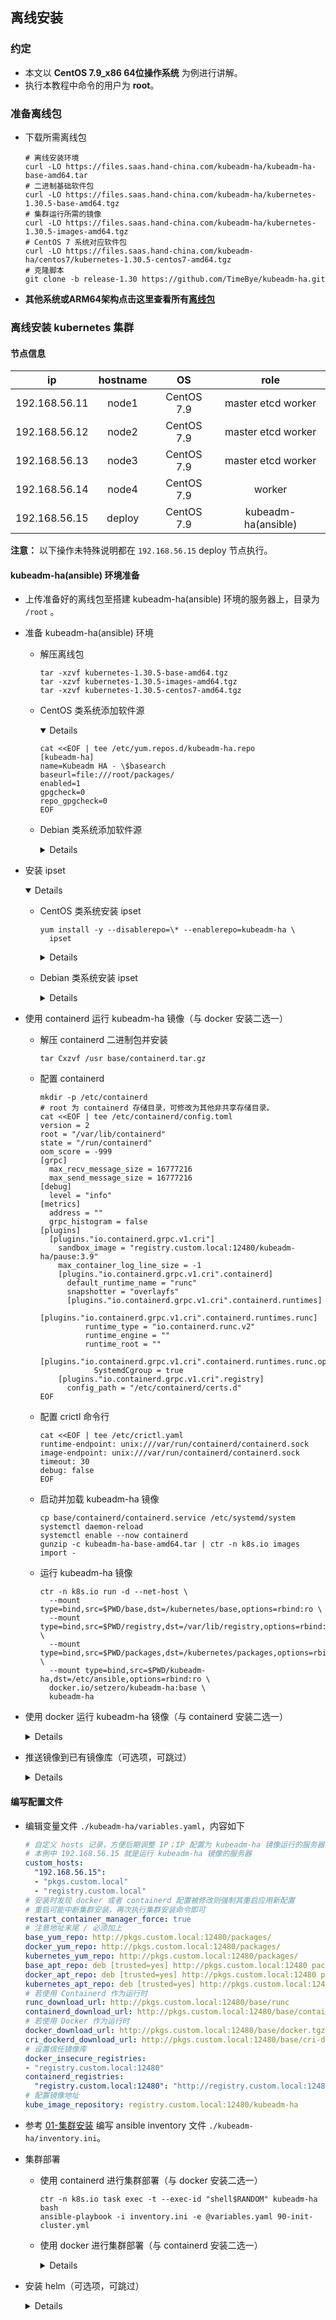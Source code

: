 ## 离线安装

### 约定

- 本文以 **CentOS 7.9_x86 64位操作系统** 为例进行讲解。
- 执行本教程中命令的用户为 **root**。

### 准备离线包

- 下载所需离线包
  ```
  # 离线安装环境
  curl -LO https://files.saas.hand-china.com/kubeadm-ha/kubeadm-ha-base-amd64.tar
  # 二进制基础软件包
  curl -LO https://files.saas.hand-china.com/kubeadm-ha/kubernetes-1.30.5-base-amd64.tgz
  # 集群运行所需的镜像
  curl -LO https://files.saas.hand-china.com/kubeadm-ha/kubernetes-1.30.5-images-amd64.tgz
  # CentOS 7 系统对应软件包
  curl -LO https://files.saas.hand-china.com/kubeadm-ha/centos7/kubernetes-1.30.5-centos7-amd64.tgz
  # 克隆脚本
  git clone -b release-1.30 https://github.com/TimeBye/kubeadm-ha.git
  ```

- **其他系统或ARM64架构点击这里查看所有[离线包](https://files.saas.hand-china.com/minio/kubeadm-ha/)**

### 离线安装 kubernetes 集群

#### 节点信息

|    **ip**     | **hostname** |   **OS**   |      **role**       |
| :-----------: | :----------: | :--------: | :-----------------: |
| 192.168.56.11 |    node1     | CentOS 7.9 | master etcd worker  |
| 192.168.56.12 |    node2     | CentOS 7.9 | master etcd worker  |
| 192.168.56.13 |    node3     | CentOS 7.9 | master etcd worker  |
| 192.168.56.14 |    node4     | CentOS 7.9 |       worker        |
| 192.168.56.15 |    deploy    | CentOS 7.9 | kubeadm-ha(ansible) |

**注意：** 以下操作未特殊说明都在 `192.168.56.15` deploy 节点执行。

#### kubeadm-ha(ansible) 环境准备

- 上传准备好的离线包至搭建 kubeadm-ha(ansible) 环境的服务器上，目录为 `/root` 。

- 准备 kubeadm-ha(ansible) 环境
  - 解压离线包
    ```shell
    tar -xzvf kubernetes-1.30.5-base-amd64.tgz
    tar -xzvf kubernetes-1.30.5-images-amd64.tgz
    tar -xzvf kubernetes-1.30.5-centos7-amd64.tgz
    ```
  - CentOS 类系统添加软件源
  
    <details open>

    ```
    cat <<EOF | tee /etc/yum.repos.d/kubeadm-ha.repo
    [kubeadm-ha]
    name=Kubeadm HA - \$basearch
    baseurl=file:///root/packages/
    enabled=1
    gpgcheck=0
    repo_gpgcheck=0
    EOF
    ```
    </details>

  - Debian 类系统添加软件源
    <details>

    ```
    echo "deb [trusted=yes] file:///root/ packages/" | tee /etc/apt/sources.list.d/kubeadm-ha.list
    ```
    </details>

- 安装 ipset
  <details open>

  - CentOS 类系统安装 ipset
    ```
    yum install -y --disablerepo=\* --enablerepo=kubeadm-ha \
      ipset
    ```
    <details>

  - Debian 类系统安装 ipset
    <details>

    ```
    apt-get update
    apt-get install -y ipset
    ```
    </details>

- 使用 containerd 运行 kubeadm-ha 镜像（与 docker 安装二选一）
  
  - 解压 containerd 二进制包并安装
    ```
    tar Cxzvf /usr base/containerd.tar.gz
    ```

  - 配置 containerd
    ```
    mkdir -p /etc/containerd
    # root 为 containerd 存储目录，可修改为其他非共享存储目录。
    cat <<EOF | tee /etc/containerd/config.toml
    version = 2
    root = "/var/lib/containerd"
    state = "/run/containerd"
    oom_score = -999
    [grpc]
      max_recv_message_size = 16777216
      max_send_message_size = 16777216
    [debug]
      level = "info"
    [metrics]
      address = ""
      grpc_histogram = false
    [plugins]
      [plugins."io.containerd.grpc.v1.cri"]
        sandbox_image = "registry.custom.local:12480/kubeadm-ha/pause:3.9"
        max_container_log_line_size = -1
        [plugins."io.containerd.grpc.v1.cri".containerd]
          default_runtime_name = "runc"
          snapshotter = "overlayfs"
          [plugins."io.containerd.grpc.v1.cri".containerd.runtimes]
            [plugins."io.containerd.grpc.v1.cri".containerd.runtimes.runc]
              runtime_type = "io.containerd.runc.v2"
              runtime_engine = ""
              runtime_root = ""
              [plugins."io.containerd.grpc.v1.cri".containerd.runtimes.runc.options]
                SystemdCgroup = true
        [plugins."io.containerd.grpc.v1.cri".registry]
          config_path = "/etc/containerd/certs.d"
    EOF
  - 配置 crictl 命令行
    ```
    cat <<EOF | tee /etc/crictl.yaml
    runtime-endpoint: unix:///var/run/containerd/containerd.sock
    image-endpoint: unix:///var/run/containerd/containerd.sock
    timeout: 30
    debug: false
    EOF
    ```
  - 启动并加载 kubeadm-ha 镜像
    ```
    cp base/containerd/containerd.service /etc/systemd/system
    systemctl daemon-reload
    systemctl enable --now containerd
    gunzip -c kubeadm-ha-base-amd64.tar | ctr -n k8s.io images import -
    ```
  - 运行 kubeadm-ha 镜像
    ```
    ctr -n k8s.io run -d --net-host \
      --mount type=bind,src=$PWD/base,dst=/kubernetes/base,options=rbind:ro \
      --mount type=bind,src=$PWD/registry,dst=/var/lib/registry,options=rbind:ro \
      --mount type=bind,src=$PWD/packages,dst=/kubernetes/packages,options=rbind:ro \
      --mount type=bind,src=$PWD/kubeadm-ha,dst=/etc/ansible,options=rbind:ro \
      docker.io/setzero/kubeadm-ha:base \
      kubeadm-ha
    ```
  </details>

- 使用 docker 运行 kubeadm-ha 镜像（与 containerd 安装二选一）
  <details>

  - 解压 docker、cri-dockerd 二进制包并安装
    ```
    tar xzvf base/docker.tgz
    tar xzvf base/cri-dockerd.tgz
    mv docker/* /usr/bin
    mv cri-dockerd/* /usr/bin
    rm -rf docker cri-dockerd
    ```

  - 配置 docker
    ```
    mkdir -p /etc/{docker,containerd}
    # data-root 为 docker 存储目录，可修改为其他非共享存储目录。
    cat <<EOF | tee /etc/docker/daemon.json
    {
      "insecure-registries": ["registry.custom.local:12480"],
      "exec-opts": ["native.cgroupdriver=systemd"],
      "log-driver": "json-file",
      "log-opts": {
        "max-size": "100m"
      },
      "data-root": "/var/lib/docker",
      "storage-driver": "overlay2"
    }
    EOF
    ```

  - 启动并加载 kubeadm-ha 镜像
    ```
    cp base/docker/config.toml         /etc/containerd/config.toml
    cp base/docker/cri-dockerd.service /etc/systemd/system
    cp base/docker/cri-dockerd.socket  /etc/systemd/system
    cp base/docker/containerd.service  /etc/systemd/system
    cp base/docker/docker.service      /etc/systemd/system
    cp base/docker/docker.socket       /etc/systemd/system
    systemctl daemon-reload
    systemctl enable --now docker
    systemctl enable --now cri-dockerd
    docker load -i kubeadm-ha-base-amd64.tar
    ```

  - 运行 kubeadm-ha 镜像
    ```shell
    docker run -d --restart=always --name kubeadm-ha \
      -p 12480:12480 \
      -v $PWD/base:/kubernetes/base \
      -v $PWD/registry:/var/lib/registry \
      -v $PWD/packages:/kubernetes/packages \
      -v $PWD/kubeadm-ha:/etc/ansible \
      setzero/kubeadm-ha:base
    ```
  </details>

- 推送镜像到已有镜像库（可选项，可跳过）
    <details>

    - 如果你不知道这一步可以干什么，请立即跳过
      ```bash
      # 命令格式：sync-images 镜像库地址 镜像库用户名 镜像库用户密码
      
      # containerd 示例
      ctr -n k8s.io task exec -t --exec-id "shell$RANDOM" kubeadm-ha bash
      sync-images harbor.custom.io/kubeadm-ha admin Harbor12345
      
      # docker 示例
      docker exec -it kubeadm-ha bash
      sync-images harbor.custom.io/kubeadm-ha admin Harbor12345
      ```
    </details>

#### 编写配置文件

- 编辑变量文件 `./kubeadm-ha/variables.yaml`，内容如下
  ```yaml
  # 自定义 hosts 记录，方便后期调整 IP；IP 配置为 kubeadm-ha 镜像运行的服务器的 IP
  # 本例中 192.168.56.15 就是运行 kubeadm-ha 镜像的服务器
  custom_hosts: 
    "192.168.56.15": 
    - "pkgs.custom.local"
    - "registry.custom.local"
  # 安装时发现 docker 或者 containerd 配置被修改则强制其重启应用新配置
  # 重启可能中断集群安装，再次执行集群安装命令即可
  restart_container_manager_force: true
  # 注意地址末尾 / 必须加上
  base_yum_repo: http://pkgs.custom.local:12480/packages/
  docker_yum_repo: http://pkgs.custom.local:12480/packages/
  kubernetes_yum_repo: http://pkgs.custom.local:12480/packages/
  base_apt_repo: deb [trusted=yes] http://pkgs.custom.local:12480 packages/
  docker_apt_repo: deb [trusted=yes] http://pkgs.custom.local:12480 packages/
  kubernetes_apt_repo: deb [trusted=yes] http://pkgs.custom.local:12480 packages/
  # 若使用 Containerd 作为运行时
  runc_download_url: http://pkgs.custom.local:12480/base/runc
  containerd_download_url: http://pkgs.custom.local:12480/base/containerd.tar.gz
  # 若使用 Docker 作为运行时
  docker_download_url: http://pkgs.custom.local:12480/base/docker.tgz
  cri_dockerd_download_url: http://pkgs.custom.local:12480/base/cri-dockerd.tgz
  # 设置信任镜像库
  docker_insecure_registries:
  - "registry.custom.local:12480"
  containerd_registries:
    "registry.custom.local:12480": "http://registry.custom.local:12480"
  # 配置镜像地址
  kube_image_repository: registry.custom.local:12480/kubeadm-ha
  ```

- 参考 [01-集群安装](./01-集群安装.md#集群规划) 编写 ansible inventory 文件 `./kubeadm-ha/inventory.ini`。

- 集群部署
  - 使用 containerd 进行集群部署（与 docker 安装二选一）
    ```
    ctr -n k8s.io task exec -t --exec-id "shell$RANDOM" kubeadm-ha bash
    ansible-playbook -i inventory.ini -e @variables.yaml 90-init-cluster.yml
    ```

  - 使用 docker 进行集群部署（与 containerd 安装二选一）
    <details>
    
    ```
    docker exec -it kubeadm-ha bash
    ansible-playbook -i inventory.ini -e @variables.yaml 90-init-cluster.yml
    ```
    </details>


- 安装 helm（可选项，可跳过）
  <details>
  
  **注意：** 以下操作未特殊说明都在 `192.168.56.11` 第一台 master 节点执行。
  
  - 下载helm客户端
  
      ```bash
      curl -sO http://pkgs.custom.local:12480/base/helm.tar.gz
      ```
  
  - 解压压缩包（以linux-amd64为例）
  
      ```bash
      tar -zxvf helm.tar.gz
      ```
  
  - 将文件移动到PATH目录中（以linux-amd64为例）
  
      ```bash
      sudo mv linux-amd64/helm /usr/bin/helm
      ```
  
  - 执行命令，出现以下信息即部署成功。
      
      ```console
      $ helm version
      version.BuildInfo{Version:"v3.12.3", GitCommit:"3a31588ad33fe3b89af5a2a54ee1d25bfe6eaa5e",   GitTreeState:"clean", GoVersion:"go1.20.7"}
      ```
  </details>